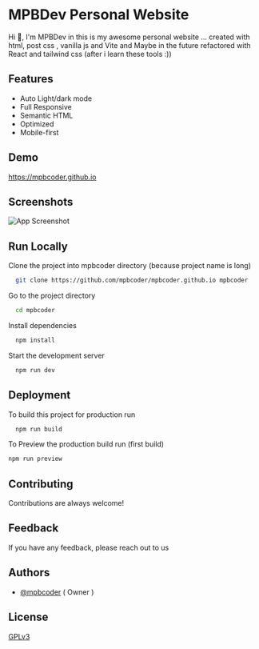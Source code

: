 
# MPBDev Personal Website

Hi 👋, I'm MPBDev in this is my awesome personal website ... created with html, post css , vanilla js and Vite and Maybe in the future refactored with React and tailwind css (after i learn these tools :))


## Features

- Auto Light/dark mode 
- Full Responsive 
- Semantic HTML
- Optimized
- Mobile-first


## Demo

https://mpbcoder.github.io


## Screenshots

![App Screenshot](https://via.placeholder.com/468x300?text=Coming+Soon!)


## Run Locally

Clone the project into mpbcoder directory (because project name is long)

```bash
  git clone https://github.com/mpbcoder/mpbcoder.github.io mpbcoder
```

Go to the project directory

```bash
  cd mpbcoder
```

Install dependencies

```bash
  npm install
```

Start the development server

```bash
  npm run dev
```


## Deployment

To build this project for production run

```bash
  npm run build 
```

To Preview the production build run (first build)

```bash
npm run preview
```


## Contributing

Contributions are always welcome!



## Feedback

If you have any feedback, please reach out to us 


## Authors

- [@mpbcoder](https://www.github.com/mpbcoder) ( Owner )


## License

[GPLv3](https://www.gnu.org/licenses/gpl-3.0.en.html)

